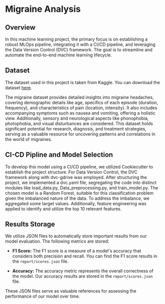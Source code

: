 # Migraine Analysis



## Overview

 In this machine learning project, the primary focus is on establishing a robust MLOps pipeline, integrating it with a CI/CD pipeline, and leveraging the Data Version Control (DVC) framework. The goal is to streamline and automate the end-to-end machine learning lifecycle.

 ## Dataset

 The dataset used in this project is taken from Kaggle. You can download the dataset [here](https://www.kaggle.com/datasets/ranzeet013/migraine-dataset).



 The migraine dataset provides detailed insights into migraine headaches, covering demographic details like age, specifics of each episode (duration, frequency), and characteristics of pain (location, intensity). It also includes accompanying symptoms such as nausea and vomiting, offering a holistic view. Additionally, sensory and neurological aspects like phonophobia, photophobia, and visual disturbances are considered. This dataset holds significant potential for research, diagnosis, and treatment strategies, serving as a valuable resource for uncovering patterns and correlations in the world of migraines.


## CI-CD Pipline and Model Selection 

To develop this model using a CI/CD pipeline, we utilized Cookiecutter to establish the project structure. For Data Version Control, the DVC framework along with dvc-gdrive was employed. After structuring the project, we implemented a dvc.yaml file, segregating the code into distinct modules like load_data.py, Data_preprocessing.py, and train_model.py. The chosen model is a Random Forest, suitable for this classification problem given the imbalanced nature of the data. To address the imbalance, we aggregated some target values. Additionally, feature engineering was applied to identify and utilize the top 10 relevant features.


## Results Storage

We utilize JSON files to automatically store important results from our model evaluation. The following metrics are stored:

- **F1 Score:** The F1 score is a measure of a model's accuracy that considers both precision and recall. You can find the F1 score results in the `report/scores.json` file.

- **Accuracy:** The accuracy metric represents the overall correctness of the model. Our accuracy results are stored in the `report/scores.json` file.

These JSON files serve as valuable references for assessing the performance of our model over time.

